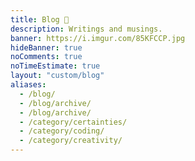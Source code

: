 ```yaml
---
title: Blog 📝️
description: Writings and musings.
banner: https://i.imgur.com/85KFCCP.jpg
hideBanner: true
noComments: true
noTimeEstimate: true
layout: "custom/blog"
aliases:
  - /blog/
  - /blog/archive/
  - /blog/archive/
  - /category/certainties/
  - /category/coding/
  - /category/creativity/
---
```

